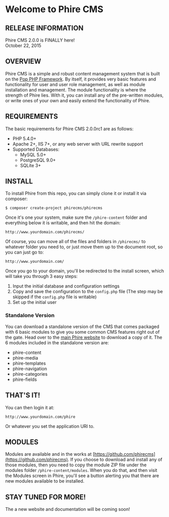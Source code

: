 Welcome to Phire CMS
====================

RELEASE INFORMATION
-------------------
Phire CMS 2.0.0 is FINALLY here!  
October 22, 2015

OVERVIEW
--------
Phire CMS is a simple and robust content management system that is built
on the [Pop PHP Framework](http://www.popphp.org/). By itself, it provides
very basic features and functionality for user and user role management,
as well as module installation and management. The module functionality is
where the strength of Phire lies. With it, you can install any of the
pre-written modules, or write ones of your own and easily extend the
functionality of Phire.

REQUIREMENTS
------------
The basic requirements for Phire CMS 2.0.0rc1 are as follows:

* PHP 5.4.0+
* Apache 2+, IIS 7+, or any web server with URL rewrite support
* Supported Databases:
    - MySQL 5.0+
    - PostgreSQL 9.0+
    - SQLite 3+

INSTALL
-------
To install Phire from this repo, you can simply clone it or install
it via composer:

```console
$ composer create-project phirecms/phirecms
```

Once it's one your system, make sure the
`/phire-content` folder and everything below it is writable, and then
hit the domain:

```
http://www.yourdomain.com/phirecms/
```

Of course, you can move all of the files and folders in `/phirecms/` to
whatever folder you need to, or just move them up to the document root, so you
can just go to:

```
http://www.yourdomain.com/
```

Once you go to your domain, you'll be redirected to the install screen,
which will take you through 3 easy steps:

1. Input the initial database and configuration settings
2. Copy and save the configuration to the `config.php` file (The step may be skipped if the `config.php` file is writable)
3. Set up the initial user

### Standalone Version

You can download a standalone version of the CMS that comes packaged
with 6 basic modules to give you some common CMS features right
out of the gate. Head over to the [main Phire website](http://www.phirecms.org/) to download a copy of it.
The 6 modules included in the standalone version are:

* phire-content
* phire-media
* phire-templates
* phire-navigation
* phire-categories
* phire-fields

THAT'S IT!
----------
You can then login it at:

```
http://www.yourdomain.com/phire
```

Or whatever you set the application URI to.

MODULES
-------
Modules are available and in the works at [https://github.com/phirecms](https://github.com/phirecms).
If you choose to download and install any of those modules, then you need to copy
the module ZIP file under the modules folder `/phire-content/modules`. When you do
that, and then visit the Modules screen in Phire, you'll see a button alerting you
that there are new modules available to be installed.

STAY TUNED FOR MORE!
--------------------
The a new website and documentation will be coming soon!
